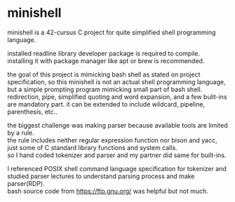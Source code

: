 # minishell

minishell is a 42-cursus C project for quite simplified shell programming language.

installed readline library developer package is required to compile.  
installing it with package manager like apt or brew is recommended.

the goal of this project is mimicking bash shell as stated on project specification, so this minishell is not an actual shell programming language, but a simple prompting program mimicking small part of bash shell.  
redirection, pipe, simplified quoting and word expansion, and a few bulit-ins are mandatory part. it can be extended to include wildcard, pipeline, parenthesis, etc..

the biggest challenge was making parser because available tools are limited by a rule.  
the rule includes neither regular expression function nor bison and yacc, just some of C standard library functions and system calls.  
so I hand coded tokenizer and parser and my partner did same for built-ins. 

I referenced POSIX shell command language specification for tokenizer and studied parser lectures to understand parsing process and make parser(RDP).  
bash source code from https://ftp.gnu.org/ was helpful but not much. 
